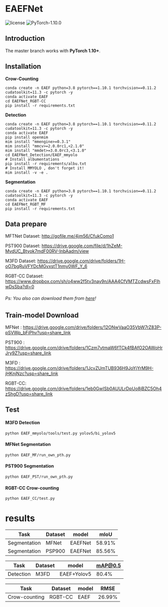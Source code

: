 # EAEFNet

![license](https://img.shields.io/badge/license-MIT-green) ![PyTorch-1.10.0](https://img.shields.io/badge/PyTorch-1.10.0-blue)


## Introduction

The master branch works with **PyTorch 1.10+**.

## Installation

**Crow-Counting**

```shell
conda create -n EAEF python=3.8 pytorch==1.10.1 torchvision==0.11.2 cudatoolkit=11.3 -c pytorch -y
conda activate EAEF
cd EAEFNet_RGBT-CC
pip install -r requirements.txt
```

**Detection**

```shell
conda create -n EAEF python=3.8 pytorch==1.10.1 torchvision==0.11.2 cudatoolkit=11.3 -c pytorch -y
conda activate EAEF
pip install openmim
mim install "mmengine>=0.3.1"
mim install "mmcv>=2.0.0rc1,<2.1.0"
mim install "mmdet>=3.0.0rc3,<3.1.0"
cd EAEFNet_Detection/EAEF_mmyolo
# Install albumentations
pip install -r requirements/albu.txt
# Install MMYOLO , don't forget it!
mim install -v -e .
```

**Segmentation**

```shell
conda create -n EAEF python=3.8 pytorch==1.10.1 torchvision==0.11.2 cudatoolkit=11.3 -c pytorch -y
conda activate EAEF
cd EAEFNet_RGBT_MF
pip install -r requirements.txt
```

## Data prepare

MFTNet Dataset: http://gofile.me/4jm56/CfukComo1

PST900 Dataset: https://drive.google.com/file/d/1hZeM-MvdUC_Btyok7mdF00RV-InbAadm/view

M3FD Dataset: https://drive.google.com/drive/folders/1H-oO7bgRuVFYDcMGvxstT1nmy0WF_Y_6

RGBT-CC Dataset: https://www.dropbox.com/sh/o4ww2f5tv3nay9n/AAA4CfVMTZcdwsFxFlhwDsSba?dl=0

###### Ps: You also can download them from [here](https://drive.google.com/drive/folders/1fqNwaumH0BrcAIvS0ebAjS35LX31Yw4S?usp=share_link)!

## Train-model Download 

MFNet : https://drive.google.com/drive/folders/12ONwVaaO35VbW7rZ83P-pSVWp_bFiPhv?usp=share_link

PST900 : https://drive.google.com/drive/folders/1Czm7vtmaW6fTCk4fBAfO2OAWoHrJry9Z?usp=share_link

M3FD : https://drive.google.com/drive/folders/1JcvZUmTUB936H9JoYjYrM9H-jHKnjNzc?usp=share_link

RGBT-CC: https://drive.google.com/drive/folders/1eb0GwISb0AUULrDpUo8jBZC5Oh4zShgD?usp=share_link


## Test
#### M3FD Detection
```
python EAEF_mmyolo/tools/test.py yolov5/bi_yolov5 
```
#### MFNet Segmentation
```
python EAEF_MF/run_own_pth.py
```
#### PST900 Segmentation
```
python EAEF_PST/run_own_pth.py
```
#### RGBT-CC Crow-counting
```
python EAEF_CC/test.py
```

# results
| Task         | Dataset | model   | mIoU   |
| ------------ | ------- | ------- | ------ |
| Segmentation | MFNet   | EAEFNet | 58.91% |
| Segmentation | PSP900  | EAEFNet | 85.56% |

| Task      | Dataset | model       | mAP@0.5 |
| --------- | ------- | ----------- | ------- |
| Detection | M3FD    | EAEF+Yolov5 | 80.4%   |

| Task          | Dataset | model | RMSE   |
| ------------- | ------- | ----- | ------ |
| Crow-counting | RGBT-CC | EAEF  | 26.99% |




